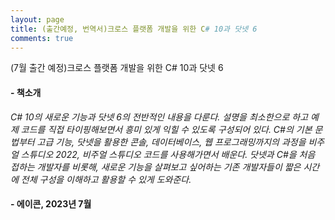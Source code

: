 ```yaml
---
layout: page
title: (출간예정, 번역서)크로스 플랫폼 개발을 위한 C# 10과 닷넷 6
comments: true
---
```


(7월 출간 예정)크로스 플랫폼 개발을 위한 C# 10과 닷넷 6

#### - 책소개  
*C# 10의 새로운 기능과 닷넷 6의 전반적인 내용을 다룬다. 설명을 최소한으로 하고 예제 코드를 직접 타이핑해보면서 흥미 있게 익힐 수 있도록 구성되어 있다. C#의 기본 문법부터 고급 기능, 닷넷을 활용한 콘솔, 데이터베이스, 웹 프로그래밍까지의 과정을 비주얼 스튜디오 2022, 비주얼 스튜디오 코드를 사용해가면서 배운다. 닷넷과 C#을 처음 접하는 개발자를 비롯해, 새로운 기능을 살펴보고 싶어하는 기존 개발자들이 짧은 시간에 전체 구성을 이해하고 활용할 수 있게 도와준다.*


#### - 에이콘, 2023년 7월
